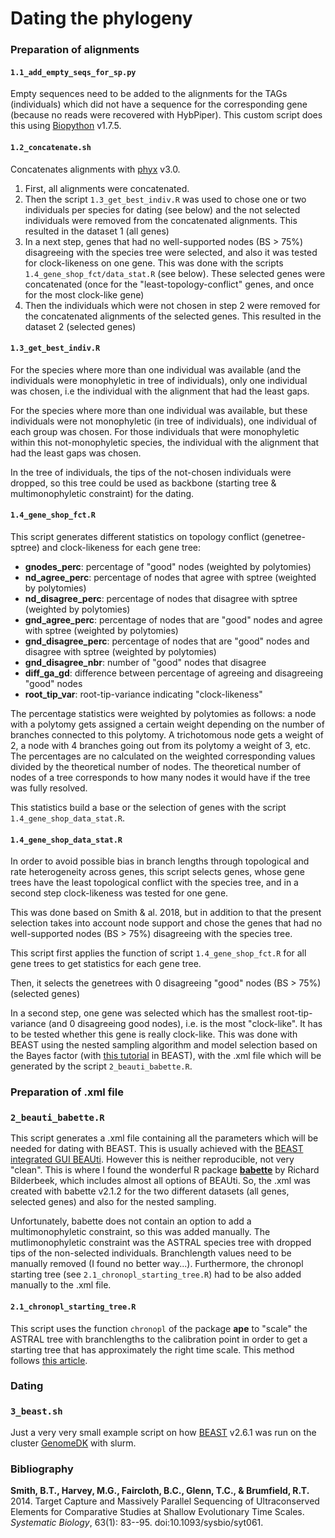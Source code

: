 # Dating the phylogeny
### Preparation of alignments

#### **`1.1_add_empty_seqs_for_sp.py`** 
Empty sequences need to be added to the alignments for the TAGs (individuals) which did not have a sequence for the corresponding gene (because no reads were recovered with HybPiper). This custom script does this using [Biopython](https://biopython.org/) v1.7.5.

#### **`1.2_concatenate.sh`**
Concatenates alignments with [phyx](https://github.com/FePhyFoFum/phyx/) v3.0.

1. First, all alignments were concatenated. 
1. Then the script `1.3_get_best_indiv.R` was used to chose one or two individuals per species for dating (see below) and the not selected individuals were removed from the concatenated alignments. This resulted in the dataset 1 (all genes)
1. In a next step, genes that had no well-supported nodes (BS > 75%) disagreeing with the species tree were selected, and also it was tested for clock-likeness on one gene. This was done with the scripts `1.4_gene_shop_fct/data_stat.R` (see below).  These selected genes were concatenated (once for the "least-topology-conflict" genes, and once for the most clock-like gene)
1. Then the individuals which were not chosen in step 2 were removed for the concatenated alignments of the selected genes. This resulted in the dataset 2 (selected genes)

#### **`1.3_get_best_indiv.R`**
For the species where more than one individual was available (and the individuals were monophyletic in tree of individuals), only one individual was chosen, i.e the individual with the alignment that had the least gaps.

For the species where more than one individual was available, but these individuals were not monophyletic (in tree of individuals), one individual of each group was chosen. For those individuals that were monophyletic within this not-monophyletic species, the individual with the alignment that had the least gaps was chosen.

In the tree of individuals, the tips of the not-chosen individuals were dropped, so this tree could be used as backbone (starting tree & multimonophyletic constraint) for the dating.

#### **`1.4_gene_shop_fct.R`**

This script generates different statistics on topology conflict (genetree-sptree) and clock-likeness for each gene tree:

* **gnodes_perc**: percentage of "good" nodes (weighted by polytomies)
* **nd_agree_perc**: percentage of nodes that agree with sptree (weighted by polytomies)
* **nd_disagree_perc**: percentage of nodes that disagree with sptree (weighted by polytomies)
* **gnd_agree_perc**: percentage of nodes that are "good" nodes and agree with sptree (weighted by polytomies)
* **gnd_disagree_perc**: percentage of nodes that are "good" nodes and disagree with sptree (weighted by polytomies)
* **gnd_disagree_nbr**: number of "good" nodes that disagree
* **diff_ga_gd**: difference between percentage of agreeing and disagreeing "good" nodes
* **root_tip_var**: root-tip-variance indicating "clock-likeness"

The percentage statistics were weighted by polytomies as follows: a node with a polytomy gets assigned a certain weight depending on the number of branches connected to this polytomy. A trichotomous node gets a weight of 2, a node with 4 branches going out from its polytomy a weight of 3, etc. The percentages are no calculated on the weighted corresponding values divided by the theoretical number of nodes. The theoretical number of nodes of a tree corresponds to how many nodes it would have if the tree was fully resolved.

This statistics build a base or the selection of genes with the script `1.4_gene_shop_data_stat.R`.

#### **`1.4_gene_shop_data_stat.R`**

In order to avoid possible bias in branch lengths through topological and rate heterogeneity across genes, this script selects genes, whose gene trees have the least topological conflict with the species tree, and in a second step clock-likeness was tested for one gene.

This was done based on Smith & al. 2018, but in addition to that the present selection takes into account node support and chose the genes that had no well-supported nodes (BS > 75%) disagreeing with the species tree.

This script first applies the function of script `1.4_gene_shop_fct.R` for all gene trees to get statistics for each gene tree. 

Then, it selects the genetrees with 0 disagreeing "good" nodes (BS > 75%) (selected genes)

In a second step, one gene was selected which has the smallest root-tip-variance (and 0 disagreeing good nodes), i.e. is the most "clock-like". It has to be tested whether this gene is really clock-like. This was done with BEAST using the nested sampling algorithm
and model selection based on the Bayes factor (with [this tutorial](https://taming-the-beast.org/tutorials/NS-tutorial/NS-tutorial.pdf) in BEAST), with the .xml file which will be generated by the script `2_beauti_babette.R`.


### Preparation of .xml file

### **`2_beauti_babette.R`**

This script generates a .xml file containing all the parameters which will be needed for dating with BEAST. This is usually achieved with the [BEAST integrated GUI BEAUti](https://beast.community/beauti). However this is neither reproducible, not very "clean". This is where I found the wonderful R package [**babette**](https://github.com/ropensci/babette) by Richard Bilderbeek, which includes almost all options of BEAUti. 
So, the .xml was created with babette v2.1.2 for the two different datasets (all genes, selected genes) and also for the nested sampling.

Unfortunately, babette does not contain an option to add a multimonophyletic constraint, so this was added manually. The mutlimonophyletic constraint was the ASTRAL species tree with dropped tips of the non-selected individuals. Branchlength values need to be manually removed (I found no better way...). Furthermore, the chronopl starting tree (see `2.1_chronopl_starting_tree.R`) had to be also added manually to the .xml file.


#### **`2.1_chronopl_starting_tree.R`**

This script uses the function `chronopl` of the package **ape** to "scale" the ASTRAL tree with branchlengths to the calibration point in order to get a starting tree that has approximately the right time scale. This method follows [this article](https://justinbagley.rbind.io/2013/10/10/off-to-a-good-start-how-to-generate-starting-trees-for-beast-analyses-using-r/).


### Dating

### **`3_beast.sh`**
Just a very very small example script on how [BEAST](https://beast.community/) v2.6.1 was run on the cluster [GenomeDK](https://genome.au.dk/) with slurm.


### Bibliography

**Smith, B.T., Harvey, M.G., Faircloth, B.C., Glenn, T.C., & Brumfield,
R.T.** 2014. Target Capture and Massively Parallel Sequencing of Ultraconserved
Elements for Comparative Studies at Shallow Evolutionary Time Scales. *Systematic
Biology*, 63(1): 83--95. doi:10.1093/sysbio/syt061.